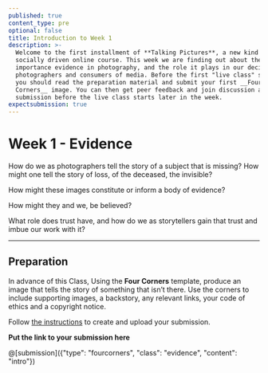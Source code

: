 ```yaml
---
published: true
content_type: pre
optional: false
title: Introduction to Week 1
description: >-
  Welcome to the first installment of **Talking Pictures**, a new kind of
  socially driven online course. This week we are finding out about the
  importance evidence in photography, and the role it plays in our decisions as
  photographers and consumers of media. Before the first "live class" starts,
  you should read the preparation material and submit your first __Four
  Corners__ image. You can then get peer feedback and join discussion about your
  submission before the live class starts later in the week.
expectsubmission: true
---
```

# Week 1 - Evidence

How do we as photographers tell the story of a subject that is missing? How might one tell the story of loss, of the deceased, the invisible?

How might these images constitute or inform a body of evidence?

How might they and we, be believed?

What role does trust have, and how do we as storytellers gain that trust and imbue our work with it?

----

## Preparation

In advance of this Class, Using the **Four Corners** template, produce an image that tells the story of something that isn’t there. Use the corners to include supporting images, a backstory, any relevant links, your code of ethics and a copyright notice.

Follow [the instructions](/fourcorners.md) to create and upload your submission.

**Put the link to your submission here**

@[submission]({"type": "fourcorners", "class": "evidence", "content": "intro"})
